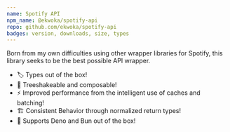 ```yaml
---
name: Spotify API
npm_name: @ekwoka/spotify-api
repo: github.com/ekwoka/spotify-api
badges: version, downloads, size, types
---
```


Born from my own difficulties using other wrapper libraries for Spotify, this library seeks to be the best possible API wrapper.

- 🏷 Types out of the box!
- 🌴 Treeshakeable and composable!
- ⚡️ Improved performance from the intelligent use of caches and batching!
- 🏗 Consistent Behavior through normalized return types!
- 🦕 Supports Deno and Bun out of the box!
